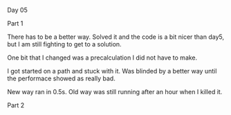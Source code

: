 Day 05

Part 1

There has to be a better way. Solved it and the code is a bit nicer than day5, but I am still fighting to get to a solution.

One bit that I changed was  a precalculation I did not have to make.

I got started on a path and stuck with it. Was blinded by a better way until
the performace showed as really bad.

New way ran in 0.5s. Old way was still running after an hour when I killed it.

Part 2

